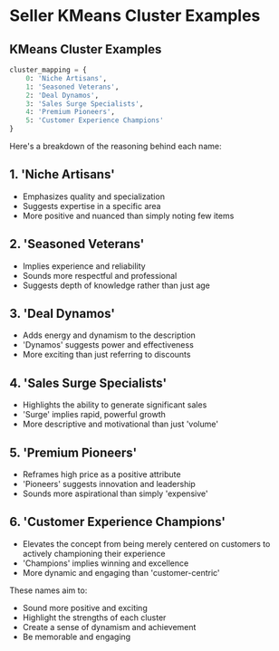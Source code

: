 # Seller KMeans Cluster Examples

## **KMeans Cluster Examples**

```python
cluster_mapping = {
    0: 'Niche Artisans',
    1: 'Seasoned Veterans',
    2: 'Deal Dynamos',
    3: 'Sales Surge Specialists',
    4: 'Premium Pioneers',
    5: 'Customer Experience Champions'
}
```

Here's a breakdown of the reasoning behind each name:

## 1. 'Niche Artisans'
   - Emphasizes quality and specialization
   - Suggests expertise in a specific area
   - More positive and nuanced than simply noting few items

## 2. 'Seasoned Veterans' 
   - Implies experience and reliability
   - Sounds more respectful and professional
   - Suggests depth of knowledge rather than just age

## 3. 'Deal Dynamos'
   - Adds energy and dynamism to the description
   - 'Dynamos' suggests power and effectiveness
   - More exciting than just referring to discounts

## 4. 'Sales Surge Specialists' 
   - Highlights the ability to generate significant sales
   - 'Surge' implies rapid, powerful growth
   - More descriptive and motivational than just 'volume'

## 5. 'Premium Pioneers' 
   - Reframes high price as a positive attribute
   - 'Pioneers' suggests innovation and leadership
   - Sounds more aspirational than simply 'expensive'

## 6. 'Customer Experience Champions' 
   - Elevates the concept from being merely centered on customers to actively championing their experience
   - 'Champions' implies winning and excellence
   - More dynamic and engaging than 'customer-centric'

These names aim to:
- Sound more positive and exciting
- Highlight the strengths of each cluster
- Create a sense of dynamism and achievement
- Be memorable and engaging
